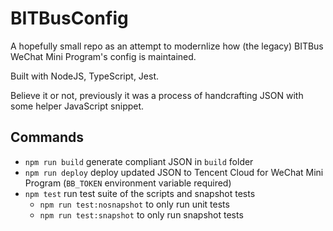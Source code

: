 # BITBusConfig

A hopefully small repo as an attempt to modernlize how (the legacy) BITBus WeChat Mini Program's config is maintained.

Built with NodeJS, TypeScript, Jest.

Believe it or not, previously it was a process of handcrafting JSON with some helper JavaScript snippet.

## Commands

- `npm run build` generate compliant JSON in `build` folder
- `npm run deploy` deploy updated JSON to Tencent Cloud for WeChat Mini Program (`BB_TOKEN` environment variable required)
- `npm test` run test suite of the scripts and snapshot tests
  - `npm run test:nosnapshot` to only run unit tests
  - `npm run test:snapshot` to only run snapshot tests
